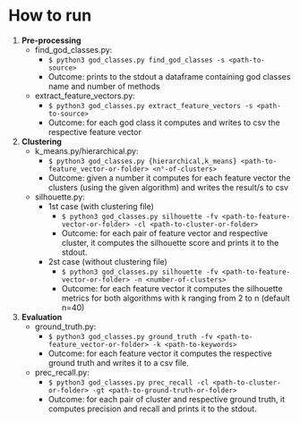 # How to run
1. **Pre-processing**
    - find_god_classes.py:
        - ```$ python3 god_classes.py find_god_classes -s <path-to-source>```
        - Outcome: prints to the stdout a dataframe containing god classes name and number of methods  
    - extract_feature_vectors.py:
        - ```$ python3 god_classes.py extract_feature_vectors -s <path-to-source>```
        - Outcome: for each god class it computes and writes to csv the respective feature vector 
2. **Clustering**
    - k_means.py/hierarchical.py:
        - ```$ python3 god_classes.py {hierarchical,k_means} <path-to-feature_vector-or-folder> <n°-of-clusters>```
        - Outcome: given a number it computes for each feature vector the clusters (using the given algorithm) 
        and writes the result/s to csv
    - silhouette.py:
        - 1st case (with clustering file)
            - ```$ python3 god_classes.py silhouette -fv <path-to-feature-vector-or-folder> -cl <path-to-cluster-or-folder>```
            - Outcome: for each pair of feature vector and respective cluster, it computes the silhouette 
            score and prints it to the stdout.
        - 2st case (without clustering file)
            - ```$ python3 god_classes.py silhouette -fv <path-to-feature-vector-or-folder> -n <number-of-clusters>```
            - Outcome: for each feature vector it computes the silhouette metrics for both algorithms 
            with k ranging from 2 to n (default n=40)
3. **Evaluation**
    - ground_truth.py:
        - ```$ python3 god_classes.py ground_truth -fv <path-to-feature_vector-or-folder> -k <path-to-keywords>```
        - Outcome: for each feature vector it computes the respective ground truth and writes it to
        a csv file.
    - prec_recall.py:
        - ```$ python3 god_classes.py prec_recall -cl <path-to-cluster-or-folder> -gt <path-to-ground-truth-or-folder>```
        - Outcome: for each pair of cluster and respective ground truth, it computes precision and recall and 
        prints it to the stdout.
